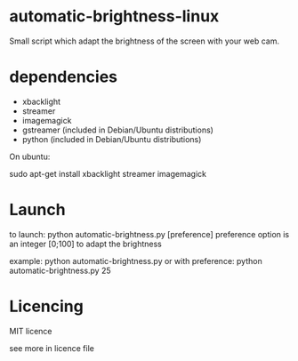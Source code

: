 automatic-brightness-linux
 ==========================
 
 Small script which adapt the brightness of the screen with your web cam.
 
 dependencies
 ============
 - xbacklight
 - streamer
 - imagemagick
 - gstreamer (included in Debian/Ubuntu distributions) 
 - python (included in Debian/Ubuntu distributions) 
 
 On ubuntu:
 
 sudo apt-get install xbacklight streamer imagemagick
 
 Launch
 ======
 
 to launch: python automatic-brightness.py [preference]
 preference option is an integer [0;100] to adapt the brightness
 
 example:     python automatic-brightness.py
 or with preference:   python automatic-brightness.py 25
 
 Licencing
 ==========
 
 MIT licence
 
 see more in licence file
